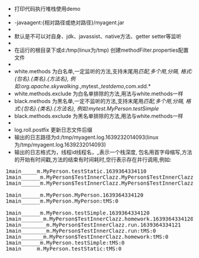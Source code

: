  * 打印代码执行堆栈使用demo
 * 
 * -javaagent:{相对路径或绝对路径}/myagent.jar
 * 
 * 默认是不可以对自身、jdk、javassist、native方法、getter setter等监听
 * 
 * 在运行的根目录下或d:/tmp(linux为/tmp) 创建methodFilter.properties配置文件
  * 
 * white.methods 为白名单,一定监听的方法,支持末尾用*匹配,多个用,分隔, 格式:{包名}.{类名}.{方法名}, 例如:org.apache.skywalking.*,mytest.*,testdemo*,com.xdd.*
 * white.methods.exclude 为白名单排除的方法,用法与white.methods一样
 * black.methods 为黑名单,一定不监听的方法,支持末尾用*匹配,多个用,分隔, 格式:{包名}.{类名}.{方法名}, 例如:mytest.MyPerson.testSimple*
 * black.methods.exclude 为黑名单排除的方法,用法与white.methods一样
 * 
 * log.roll.postfix 更新日志文件后缀
 * 输出的日志路径为d:/tmp/myagent.log.1639232014093(linux为/tmp/myagent.log.1639232014093)
 * 输出的日志格式为，线程id线程名，_表示一个栈深度, 包名用首字母缩写,方法的开始有时间戳,方法的结束有时间耗时,空行表示存在并行调用,例如:
<pre>
1main_____m.MyPerson.testStatic.1639364334110
1main______m.MyPerson$TestInnerClazz.MyPerson$TestInnerClazz.1639364334120
1main______m.MyPerson$TestInnerClazz.MyPerson$TestInnerClazz:tMS:0

1main______m.MyPerson.MyPerson.1639364334120
1main______m.MyPerson.MyPerson:tMS:0

1main______m.MyPerson.testSimple.1639364334120
1main_______m.MyPerson$TestInnerClazz.homework.1639364334120
1main________m.MyPerson$TestInnerClazz.run.1639364334121
1main________m.MyPerson$TestInnerClazz.run:tMS:0
1main_______m.MyPerson$TestInnerClazz.homework:tMS:0
1main______m.MyPerson.testSimple:tMS:0
1main_____m.MyPerson.testStatic:tMS:0
</pre>